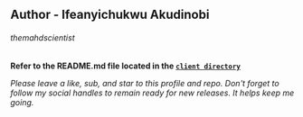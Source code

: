 ## Author - Ifeanyichukwu Akudinobi
###### *themahdscientist*

**Refer to the README.md file located in the [`client directory`](./client/README.md)**

*Please leave a like, sub, and star to this profile and repo. Don't forget to follow my social handles to remain ready for new releases. It helps keep me going.*